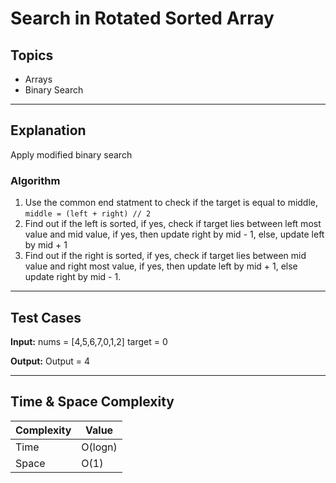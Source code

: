 # Search in Rotated Sorted Array

## Topics
- Arrays
- Binary Search

---

## Explanation

Apply modified binary search

### Algorithm

1. Use the common end statment to check if the target is equal to middle, `middle = (left + right) // 2`
2. Find out if the left is sorted, if yes, check if target lies between left most value and mid value, 
if yes, then update right by mid - 1, else, update left by mid + 1
3. Find out if the right is sorted, if yes, check if target lies between mid value and right most value, if yes, then update left by mid + 1, else update right by mid - 1.

---

## Test Cases

**Input:** 
nums = [4,5,6,7,0,1,2]
target = 0

**Output:** 
Output = 4

--- 

## Time & Space Complexity

| Complexity | Value |
|------------|-------|
| Time       | O(logn)  |
| Space      | O(1)  |



